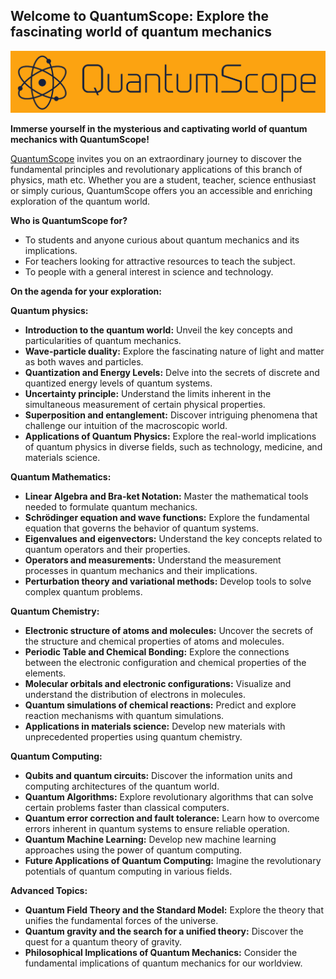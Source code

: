 ## Welcome to QuantumScope: Explore the fascinating world of quantum mechanics

![QuantumScope](./assets/brand.png)

**Immerse yourself in the mysterious and captivating world of quantum mechanics with QuantumScope!**

[QuantumScope](https://redeemedspoon.github.io/QuantumScope/) invites you on an extraordinary journey to discover the fundamental principles and revolutionary applications of this branch of physics, math etc. Whether you are a student, teacher, science enthusiast or simply curious, QuantumScope offers you an accessible and enriching exploration of the quantum world.


**Who is QuantumScope for?**

* To students and anyone curious about quantum mechanics and its implications.
* For teachers looking for attractive resources to teach the subject.
* To people with a general interest in science and technology.

**On the agenda for your exploration:**

**Quantum physics:**

* **Introduction to the quantum world:** Unveil the key concepts and particularities of quantum mechanics.
* **Wave-particle duality:** Explore the fascinating nature of light and matter as both waves and particles.
* **Quantization and Energy Levels:** Delve into the secrets of discrete and quantized energy levels of quantum systems.
* **Uncertainty principle:** Understand the limits inherent in the simultaneous measurement of certain physical properties.
* **Superposition and entanglement:** Discover intriguing phenomena that challenge our intuition of the macroscopic world.
* **Applications of Quantum Physics:** Explore the real-world implications of quantum physics in diverse fields, such as technology, medicine, and materials science.

**Quantum Mathematics:**

* **Linear Algebra and Bra-ket Notation:** Master the mathematical tools needed to formulate quantum mechanics.
* **Schrödinger equation and wave functions:** Explore the fundamental equation that governs the behavior of quantum systems.
* **Eigenvalues and eigenvectors:** Understand the key concepts related to quantum operators and their properties.
* **Operators and measurements:** Understand the measurement processes in quantum mechanics and their implications.
* **Perturbation theory and variational methods:** Develop tools to solve complex quantum problems.

**Quantum Chemistry:**

* **Electronic structure of atoms and molecules:** Uncover the secrets of the structure and chemical properties of atoms and molecules.
* **Periodic Table and Chemical Bonding:** Explore the connections between the electronic configuration and chemical properties of the elements.
* **Molecular orbitals and electronic configurations:** Visualize and understand the distribution of electrons in molecules.
* **Quantum simulations of chemical reactions:** Predict and explore reaction mechanisms with quantum simulations.
* **Applications in materials science:** Develop new materials with unprecedented properties using quantum chemistry.

**Quantum Computing:**

* **Qubits and quantum circuits:** Discover the information units and computing architectures of the quantum world.
* **Quantum Algorithms:** Explore revolutionary algorithms that can solve certain problems faster than classical computers.
* **Quantum error correction and fault tolerance:** Learn how to overcome errors inherent in quantum systems to ensure reliable operation.
* **Quantum Machine Learning:** Develop new machine learning approaches using the power of quantum computing.
* **Future Applications of Quantum Computing:** Imagine the revolutionary potentials of quantum computing in various fields.

**Advanced Topics:**

* **Quantum Field Theory and the Standard Model:** Explore the theory that unifies the fundamental forces of the universe.
* **Quantum gravity and the search for a unified theory:** Discover the quest for a quantum theory of gravity.
* **Philosophical Implications of Quantum Mechanics:** Consider the fundamental implications of quantum mechanics for our worldview.